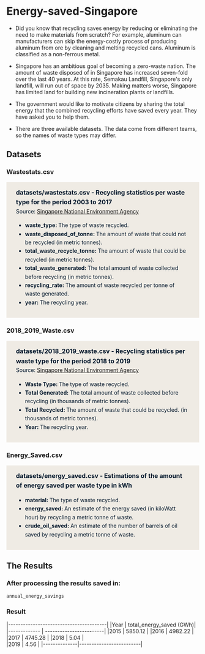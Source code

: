 # Energy-saved-Singapore


- Did you know that recycling saves energy by reducing or eliminating the need to make materials from scratch? For example, aluminum can manufacturers can skip the energy-costly process of producing aluminum from ore by cleaning and melting recycled cans. Aluminum is classified as a non-ferrous metal.

- Singapore has an ambitious goal of becoming a zero-waste nation. The amount of waste disposed of in Singapore has increased seven-fold over the last 40 years. At this rate, Semakau Landfill, Singapore's  only landfill, will run out of space by 2035. Making matters worse, Singapore has limited land for building new incineration plants or landfills.

- The government would like to motivate citizens by sharing the total energy that the combined recycling efforts have saved every year. They have asked you to help them.

- There are  three available datasets. The data come from different teams, so the names of waste types may differ.

## Datasets 

### Wastestats.csv

<html>
<div style="background-color: #efebe4; color: #05192d; text-align:left; vertical-align: middle; padding: 15px 25px 15px 25px; line-height: 1.6;">
  <div style="font-size:16px">
    <b>datasets/wastestats.csv - Recycling statistics per waste type for the period 2003 to 2017</b>
  </div>
  <div>Source: 
    <a href="https://www.nea.gov.sg/our-services/waste-management/waste-statistics-and-overall-recycling">Singapore National Environment Agency</a>
  </div>
  <ul>
    <li>
      <b>waste_type: </b>The type of waste recycled.</li>
    <li><b>waste_disposed_of_tonne: </b>The amount of waste that could not be recycled (in metric tonnes).</li>
    <li><b>total_waste_recycle_tonne: </b>The amount of waste that could be recycled (in metric tonnes).</li>
    <li><b>total_waste_generated: </b>The total amount of waste collected before recycling (in metric tonnes).</li>
    <li><b>recycling_rate: </b>The amount of waste recycled per tonne of waste generated.</li>
    <li><b>year: </b>The recycling year.</li>
  </ul>
  </div>
  <h3>2018_2019_Waste.csv</h3>
  <div style="background-color: #efebe4; color: #05192d; text-align:left; vertical-align: middle; padding: 15px 25px 15px 25px; line-height: 1.6; margin-top: 17px;"><div style="font-size:16px">
    <b>datasets/2018_2019_waste.csv - Recycling statistics per waste type for the period 2018 to 2019</b>
    </div>
    <div>
      Source: <a href="https://www.nea.gov.sg/our-services/waste-management/waste-statistics-and-overall-recycling">Singapore National Environment Agency</a>
    </div>
    <ul>
      <li><b>Waste Type: </b>The type of waste recycled.</li>
      <li><b>Total Generated: </b>The total amount of waste collected before recycling (in thousands of metric tonnes).</li>
      <li><b>Total Recycled: </b>The amount of waste that could be recycled. (in thousands of metric tonnes).</li>
      <li><b>Year: </b>The recycling year.</li>
    </ul>
  </div>
  <h3>Energy_Saved.csv</h3>
  <div style="background-color: #efebe4; color: #05192d; text-align:left; vertical-align: middle; padding: 15px 25px 15px 25px; line-height: 1.6; margin-top: 17px;">
    <div style="font-size:16px">
      <b>datasets/energy_saved.csv -  Estimations of the amount of energy saved per waste type in kWh</b>
    </div>
    <ul>
      <li><b>material: </b>The type of waste recycled.</li>
      <li><b>energy_saved: </b>An estimate of the energy saved (in kiloWatt hour) by recycling a metric tonne of waste.</li>
      <li><b>crude_oil_saved: </b>An estimate of the number of barrels of oil saved by recycling a metric tonne of waste.</li>
    </ul>
  </div>
</html>

## The Results

### After processing the results saved in:

`annual_energy_savings`

### Result
|----------------------------------------|
|Year          | total_energy_saved (GWh)|
|------------- | ------------------------|
|2015          |           5850.12       |
|2016          |           4982.22       |
|2017          |           4745.28       |
|2018          |            5.04         |       
|2019          |            4.56         |
|--------------|-------------------------|
